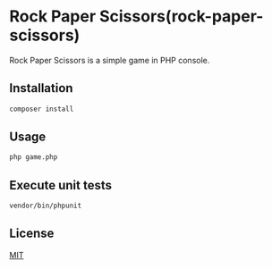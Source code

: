 # Rock Paper Scissors(rock-paper-scissors)
Rock Paper Scissors is a simple game in PHP console. 

## Installation

```bash
composer install
```

## Usage
```bash
php game.php
```

## Execute unit tests
```bash
vendor/bin/phpunit 
```

## License
[MIT](https://choosealicense.com/licenses/mit/)